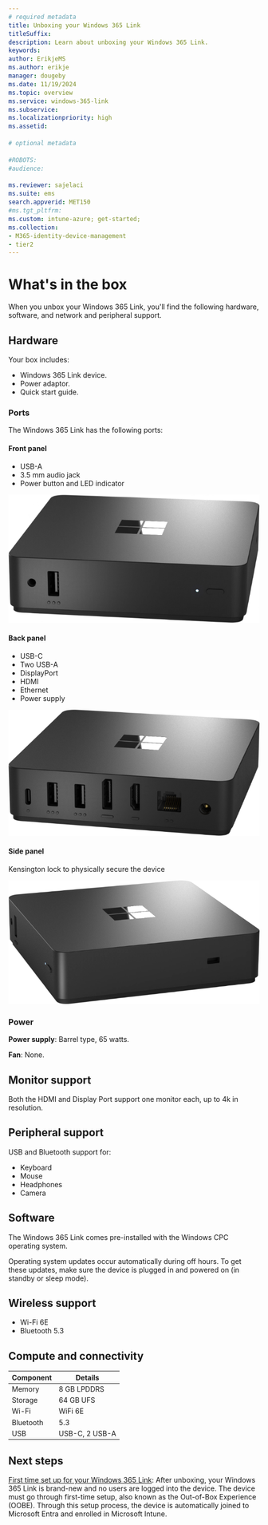```yaml
---
# required metadata
title: Unboxing your Windows 365 Link
titleSuffix:
description: Learn about unboxing your Windows 365 Link.
keywords:
author: ErikjeMS  
ms.author: erikje
manager: dougeby
ms.date: 11/19/2024
ms.topic: overview
ms.service: windows-365-link
ms.subservice:
ms.localizationpriority: high
ms.assetid: 

# optional metadata

#ROBOTS:
#audience:

ms.reviewer: sajelaci
ms.suite: ems
search.appverid: MET150
#ms.tgt_pltfrm:
ms.custom: intune-azure; get-started;
ms.collection:
- M365-identity-device-management
- tier2
---
```


# What's in the box

When you unbox your Windows 365 Link, you'll find the following hardware, software, and network and peripheral support.

## Hardware

Your box includes:

- Windows 365 Link device.
- Power adaptor.
- Quick start guide.

### Ports

The Windows 365 Link has the following ports:

#### Front panel

- USB-A
- 3.5 mm audio jack
- Power button and LED indicator

![Image of the Windows 365 Link device front.](media/overview/device-front.png)

#### Back panel

- USB-C
- Two USB-A
- DisplayPort
- HDMI
- Ethernet
- Power supply

![Image of the Windows 365 Link device back.](media/whats-in-the-box/device-back.png)

#### Side panel

Kensington lock to physically secure the device

![Image of the Windows 365 Link side back.](media/whats-in-the-box/device-side.png)

### Power

**Power supply**: Barrel type, 65 watts.

**Fan**: None.

## Monitor support

Both the HDMI and Display Port support one monitor each, up to 4k in resolution.

## Peripheral support

USB and Bluetooth support for:

- Keyboard
- Mouse
- Headphones
- Camera

## Software

The Windows 365 Link comes pre-installed with the Windows CPC operating system.

Operating system updates occur automatically during off hours. To get these updates, make sure the device is plugged in and powered on (in standby or sleep mode).

## Wireless support

- Wi-Fi 6E
- Bluetooth 5.3

## Compute and connectivity

| Component | Details |
| --- | --- |
| Memory | 8 GB LPDDRS |
| Storage | 64 GB UFS |
| Wi-Fi | WiFi 6E |
| Bluetooth | 5.3 |
| USB | USB-C, 2 USB-A |

<!-- ########################## -->
## Next steps

[First time set up for your Windows 365 Link](setup.md): After unboxing, your Windows 365 Link is brand-new and no users are logged into the device. The device must go through first-time setup, also known as the Out-of-Box Experience (OOBE). Through this setup process, the device is automatically joined to Microsoft Entra and enrolled in Microsoft Intune.

